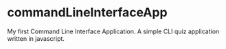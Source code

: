 # commandLineInterfaceApp
My first Command Line Interface Application.
A simple CLI quiz application written in javascript.
